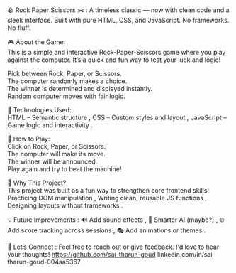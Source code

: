 🪨 Rock Paper Scissors ✂️ :
A timeless classic — now with clean code and a sleek interface. 
Built with pure HTML, CSS, and JavaScript. No frameworks. No fluff.


🎮 About the Game:  
This is a simple and interactive Rock-Paper-Scissors game where you play against the computer. It’s a quick and fun way to test your luck and logic!  

Pick between Rock, Paper, or Scissors.  
The computer randomly makes a choice.  
The winner is determined and displayed instantly.  
Random computer moves with fair logic.  

🚀 Technologies Used:  
HTML – Semantic structure , 
CSS – Custom styles and layout , 
JavaScript – Game logic and interactivity . 

🧩 How to Play:  
Click on Rock, Paper, or Scissors.  
The computer will make its move.  
The winner will be announced.  
Play again and try to beat the machine!  



🧠 Why This Project?  
This project was built as a fun way to strengthen core frontend skills:  
Practicing DOM manipulation , 
Writing clean, reusable JS functions , 
Designing layouts without frameworks .  


💡 Future Improvements : 
🔊 Add sound effects , 
🧠 Smarter AI (maybe?) , 
🌐 Add score tracking across sessions , 
🎭 Add animations or themes .  


🙌 Let’s Connect :
Feel free to reach out or give feedback. I'd love to hear your thoughts!
https://github.com/sai-tharun-goud
linkedin.com/in/sai-tharun-goud-004aa5367

